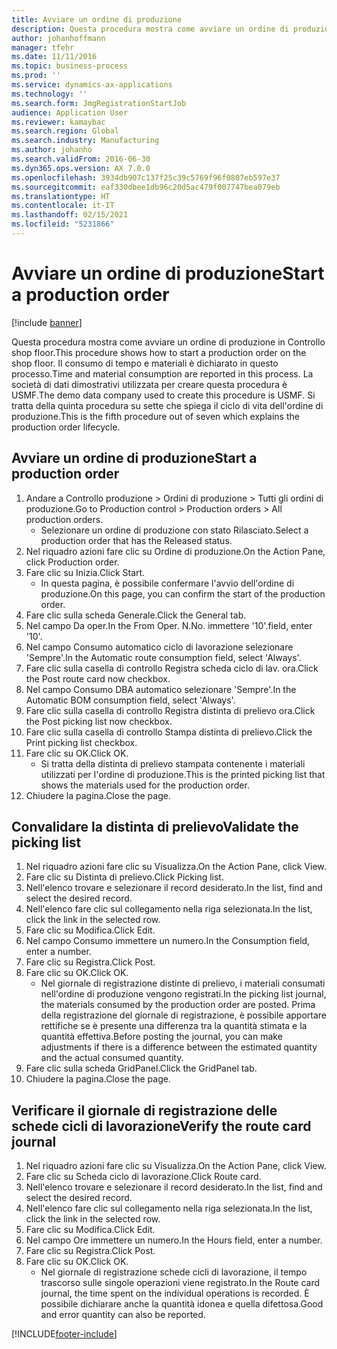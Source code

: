 ```yaml
---
title: Avviare un ordine di produzione
description: Questa procedura mostra come avviare un ordine di produzione in Controllo shop floor.
author: johanhoffmann
manager: tfehr
ms.date: 11/11/2016
ms.topic: business-process
ms.prod: ''
ms.service: dynamics-ax-applications
ms.technology: ''
ms.search.form: JmgRegistrationStartJob
audience: Application User
ms.reviewer: kamaybac
ms.search.region: Global
ms.search.industry: Manufacturing
ms.author: johanho
ms.search.validFrom: 2016-06-30
ms.dyn365.ops.version: AX 7.0.0
ms.openlocfilehash: 3934db907c137f25c39c5769f96f0807eb597e37
ms.sourcegitcommit: eaf330dbee1db96c20d5ac479f007747bea079eb
ms.translationtype: HT
ms.contentlocale: it-IT
ms.lasthandoff: 02/15/2021
ms.locfileid: "5231866"
---
```

# <a name="start-a-production-order"></a><span data-ttu-id="1847e-103">Avviare un ordine di produzione</span><span class="sxs-lookup"><span data-stu-id="1847e-103">Start a production order</span></span>

[!include [banner](../../includes/banner.md)]

<span data-ttu-id="1847e-104">Questa procedura mostra come avviare un ordine di produzione in Controllo shop floor.</span><span class="sxs-lookup"><span data-stu-id="1847e-104">This procedure shows how to start a production order on the shop floor.</span></span> <span data-ttu-id="1847e-105">Il consumo di tempo e materiali è dichiarato in questo processo.</span><span class="sxs-lookup"><span data-stu-id="1847e-105">Time and material consumption are reported in this process.</span></span> <span data-ttu-id="1847e-106">La società di dati dimostrativi utilizzata per creare questa procedura è USMF.</span><span class="sxs-lookup"><span data-stu-id="1847e-106">The demo data company used to create this procedure is USMF.</span></span> <span data-ttu-id="1847e-107">Si tratta della quinta procedura su sette che spiega il ciclo di vita dell'ordine di produzione.</span><span class="sxs-lookup"><span data-stu-id="1847e-107">This is the fifth procedure out of seven which explains the production order lifecycle.</span></span>


## <a name="start-a-production-order"></a><span data-ttu-id="1847e-108">Avviare un ordine di produzione</span><span class="sxs-lookup"><span data-stu-id="1847e-108">Start a production order</span></span>
1. <span data-ttu-id="1847e-109">Andare a Controllo produzione > Ordini di produzione > Tutti gli ordini di produzione.</span><span class="sxs-lookup"><span data-stu-id="1847e-109">Go to Production control > Production orders > All production orders.</span></span>
    * <span data-ttu-id="1847e-110">Selezionare un ordine di produzione con stato Rilasciato.</span><span class="sxs-lookup"><span data-stu-id="1847e-110">Select a production order that has the Released status.</span></span>  
2. <span data-ttu-id="1847e-111">Nel riquadro azioni fare clic su Ordine di produzione.</span><span class="sxs-lookup"><span data-stu-id="1847e-111">On the Action Pane, click Production order.</span></span>
3. <span data-ttu-id="1847e-112">Fare clic su Inizia.</span><span class="sxs-lookup"><span data-stu-id="1847e-112">Click Start.</span></span>
    * <span data-ttu-id="1847e-113">In questa pagina, è possibile confermare l'avvio dell'ordine di produzione.</span><span class="sxs-lookup"><span data-stu-id="1847e-113">On this page, you can confirm the start of the production order.</span></span>  
4. <span data-ttu-id="1847e-114">Fare clic sulla scheda Generale.</span><span class="sxs-lookup"><span data-stu-id="1847e-114">Click the General tab.</span></span>
5. <span data-ttu-id="1847e-115">Nel campo Da oper.</span><span class="sxs-lookup"><span data-stu-id="1847e-115">In the From Oper.</span></span> <span data-ttu-id="1847e-116">N.</span><span class="sxs-lookup"><span data-stu-id="1847e-116">No.</span></span> <span data-ttu-id="1847e-117">immettere '10'.</span><span class="sxs-lookup"><span data-stu-id="1847e-117">field, enter '10'.</span></span>
6. <span data-ttu-id="1847e-118">Nel campo Consumo automatico ciclo di lavorazione selezionare 'Sempre'.</span><span class="sxs-lookup"><span data-stu-id="1847e-118">In the Automatic route consumption field, select 'Always'.</span></span>
7. <span data-ttu-id="1847e-119">Fare clic sulla casella di controllo Registra scheda ciclo di lav. ora.</span><span class="sxs-lookup"><span data-stu-id="1847e-119">Click the Post route card now checkbox.</span></span>
8. <span data-ttu-id="1847e-120">Nel campo Consumo DBA automatico selezionare 'Sempre'.</span><span class="sxs-lookup"><span data-stu-id="1847e-120">In the Automatic BOM consumption field, select 'Always'.</span></span>
9. <span data-ttu-id="1847e-121">Fare clic sulla casella di controllo Registra distinta di prelievo ora.</span><span class="sxs-lookup"><span data-stu-id="1847e-121">Click the Post picking list now checkbox.</span></span>
10. <span data-ttu-id="1847e-122">Fare clic sulla casella di controllo Stampa distinta di prelievo.</span><span class="sxs-lookup"><span data-stu-id="1847e-122">Click the Print picking list checkbox.</span></span>
11. <span data-ttu-id="1847e-123">Fare clic su OK.</span><span class="sxs-lookup"><span data-stu-id="1847e-123">Click OK.</span></span>
    * <span data-ttu-id="1847e-124">Si tratta della distinta di prelievo stampata contenente i materiali utilizzati per l'ordine di produzione.</span><span class="sxs-lookup"><span data-stu-id="1847e-124">This is the printed picking list that shows the materials used for the production order.</span></span>  
12. <span data-ttu-id="1847e-125">Chiudere la pagina.</span><span class="sxs-lookup"><span data-stu-id="1847e-125">Close the page.</span></span>

## <a name="validate-the-picking-list"></a><span data-ttu-id="1847e-126">Convalidare la distinta di prelievo</span><span class="sxs-lookup"><span data-stu-id="1847e-126">Validate the picking list</span></span>
1. <span data-ttu-id="1847e-127">Nel riquadro azioni fare clic su Visualizza.</span><span class="sxs-lookup"><span data-stu-id="1847e-127">On the Action Pane, click View.</span></span>
2. <span data-ttu-id="1847e-128">Fare clic su Distinta di prelievo.</span><span class="sxs-lookup"><span data-stu-id="1847e-128">Click Picking list.</span></span>
3. <span data-ttu-id="1847e-129">Nell'elenco trovare e selezionare il record desiderato.</span><span class="sxs-lookup"><span data-stu-id="1847e-129">In the list, find and select the desired record.</span></span>
4. <span data-ttu-id="1847e-130">Nell'elenco fare clic sul collegamento nella riga selezionata.</span><span class="sxs-lookup"><span data-stu-id="1847e-130">In the list, click the link in the selected row.</span></span>
5. <span data-ttu-id="1847e-131">Fare clic su Modifica.</span><span class="sxs-lookup"><span data-stu-id="1847e-131">Click Edit.</span></span>
6. <span data-ttu-id="1847e-132">Nel campo Consumo immettere un numero.</span><span class="sxs-lookup"><span data-stu-id="1847e-132">In the Consumption field, enter a number.</span></span>
7. <span data-ttu-id="1847e-133">Fare clic su Registra.</span><span class="sxs-lookup"><span data-stu-id="1847e-133">Click Post.</span></span>
8. <span data-ttu-id="1847e-134">Fare clic su OK.</span><span class="sxs-lookup"><span data-stu-id="1847e-134">Click OK.</span></span>
    * <span data-ttu-id="1847e-135">Nel giornale di registrazione distinte di prelievo, i materiali consumati nell'ordine di produzione vengono registrati.</span><span class="sxs-lookup"><span data-stu-id="1847e-135">In the picking list journal, the materials consumed by the production order are posted.</span></span> <span data-ttu-id="1847e-136">Prima della registrazione del giornale di registrazione, è possibile apportare rettifiche se è presente una differenza tra la quantità stimata e la quantità effettiva.</span><span class="sxs-lookup"><span data-stu-id="1847e-136">Before posting the journal, you can make adjustments if there is a difference between the estimated quantity and the actual consumed quantity.</span></span>  
9. <span data-ttu-id="1847e-137">Fare clic sulla scheda GridPanel.</span><span class="sxs-lookup"><span data-stu-id="1847e-137">Click the GridPanel tab.</span></span>
10. <span data-ttu-id="1847e-138">Chiudere la pagina.</span><span class="sxs-lookup"><span data-stu-id="1847e-138">Close the page.</span></span>

## <a name="verify-the-route-card-journal"></a><span data-ttu-id="1847e-139">Verificare il giornale di registrazione delle schede cicli di lavorazione</span><span class="sxs-lookup"><span data-stu-id="1847e-139">Verify the route card journal</span></span>
1. <span data-ttu-id="1847e-140">Nel riquadro azioni fare clic su Visualizza.</span><span class="sxs-lookup"><span data-stu-id="1847e-140">On the Action Pane, click View.</span></span>
2. <span data-ttu-id="1847e-141">Fare clic su Scheda ciclo di lavorazione.</span><span class="sxs-lookup"><span data-stu-id="1847e-141">Click Route card.</span></span>
3. <span data-ttu-id="1847e-142">Nell'elenco trovare e selezionare il record desiderato.</span><span class="sxs-lookup"><span data-stu-id="1847e-142">In the list, find and select the desired record.</span></span>
4. <span data-ttu-id="1847e-143">Nell'elenco fare clic sul collegamento nella riga selezionata.</span><span class="sxs-lookup"><span data-stu-id="1847e-143">In the list, click the link in the selected row.</span></span>
5. <span data-ttu-id="1847e-144">Fare clic su Modifica.</span><span class="sxs-lookup"><span data-stu-id="1847e-144">Click Edit.</span></span>
6. <span data-ttu-id="1847e-145">Nel campo Ore immettere un numero.</span><span class="sxs-lookup"><span data-stu-id="1847e-145">In the Hours field, enter a number.</span></span>
7. <span data-ttu-id="1847e-146">Fare clic su Registra.</span><span class="sxs-lookup"><span data-stu-id="1847e-146">Click Post.</span></span>
8. <span data-ttu-id="1847e-147">Fare clic su OK.</span><span class="sxs-lookup"><span data-stu-id="1847e-147">Click OK.</span></span>
    * <span data-ttu-id="1847e-148">Nel giornale di registrazione schede cicli di lavorazione, il tempo trascorso sulle singole operazioni viene registrato.</span><span class="sxs-lookup"><span data-stu-id="1847e-148">In the Route card journal, the time spent on the individual operations is recorded.</span></span> <span data-ttu-id="1847e-149">È possibile dichiarare anche la quantità idonea e quella difettosa.</span><span class="sxs-lookup"><span data-stu-id="1847e-149">Good and error quantity can also be reported.</span></span>  


[!INCLUDE[footer-include](../../../includes/footer-banner.md)]